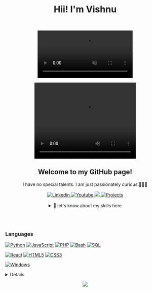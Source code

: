 
<div  align="center">
<h1>Hii! I'm Vishnu </h1>
<br>

<figure class="video_container">
  <video controls="false" muted autoplay>
    <source src="namaste.mp4" type="video/mp4">
  </video>
</figure>
<video width="320" height="240" controls>
  <source src="movie.mp4" type="video/mp4">
  <source src="movie.ogg" type="video/ogg">
Your browser does not support the video tag.
</video>

 <h2>Welcome to my GitHub page!</h2>
  
 <p>I have no special talents. I am just passionately curious.🤷🏻‍♂️</p>
  <span>
    <a href="https://www.linkedin.com/in/vishnu-kushwaha-b637a822a"  title="Dont forget to connect...">
        <img src="https://img.shields.io/badge/Linkedin-blue?style=flat-square&logo=linkedin" alt="Linkedin">
    </a>
     <a href="https://www.youtube.com/c/VishnuBhaiya?sub_confirmation=1"  title="Dont forget to Subscribe...">
        <img src="https://img.shields.io/badge/Youtube-darkred?style=flat-square&logo=youtube" alt="Youtube">
    </a>
    <a href="https://getch21.github.io/Portfolio/" title="portfolio...">
      <img src="https://img.shields.io/badge/Portfolio-darkviolet?style=flat-square&logo=github">
    </a>
    <a href="https://getch21.github.io/codeforfun/" title="Previous Projects...">
      <img src="https://img.shields.io/badge/Projects-darkorange?style=flat-square&logo=codepen" alt="Projects">
    </a>
  


    
  </span>
 <br>
 <br>
 
  <details>
    <summary markdown="span"> 🌱 let's know about my skills here </summary>
 
  </details>
</div>


<p align="center">
   
  <br>
  <br>
  

### Languages
[![Python](https://img.shields.io/badge/python-black?style=for-the-badge&logo=python)](#)
[![JavaScript](https://img.shields.io/badge/javascript-black?style=for-the-badge&logo=javascript)](#)
[![PHP](https://img.shields.io/badge/javascript-black?style=for-the-badge&logo=javascript)](#)
[![Bash](https://img.shields.io/badge/bash-black?style=for-the-badge&logo=gnu-bash&logoColor=white)](#)
[![SQL](https://img.shields.io/badge/sql-black?style=for-the-badge&logo=mysql)](#)



[![React](https://img.shields.io/badge/react-black?style=for-the-badge&logo=react)](#)
[![HTML5](https://img.shields.io/badge/html5-black?style=for-the-badge&logo=html5)](#)
[![CSS3](https://img.shields.io/badge/css3-black?style=for-the-badge&logo=css3)](#)



[![Windows](https://img.shields.io/badge/Windows-black?style=for-the-badge&logo=Windows)](#)


<details>
<p align="center">
  <a href="https://github.com/wervlad">
    <img src="http://github-profile-summary-cards.vercel.app/api/cards/profile-details?username=wervlad&theme=transparent" />
  </a>
  <a href="https://github.com/wervlad">
    <img src="https://github-readme-streak-stats.herokuapp.com/?user=wervlad&hide_border=true&card_width=338&theme=transparent" />
  </a>
  <a href="https://github.com/wervlad">
    <img src="http://github-profile-summary-cards.vercel.app/api/cards/stats?username=wervlad&theme=transparent" />
  </a>
  <a href="https://github.com/wervlad">
    <img src="https://github-readme-stats.vercel.app/api/top-langs/?username=wervlad&langs_count=10&exclude_repo=&hide=jupyter%20notebook,vim%20script,cmake,makefile,batchfile,emacs%20lisp,css,html&layout=default&card_width=699&hide_border=true&theme=transparent" />
  </a>
</p>
</details>

<p align="center">
  <a href="https://github.com/wervlad">
    <img src="https://komarev.com/ghpvc/?username=wervlad&color=blue&style=flat)" />
  </a>
</p>
<!--

- 🔭 I’m currently working on ...
- 🌱 I’m currently learning ...
- 👯 I’m looking to collaborate on ...
- 🤔 I’m looking for help with ...
- 💬 Ask me about ...
- 📫 How to reach me: ...
- 😄 Pronouns: ...
- ⚡ Fun fact: ...
-->
